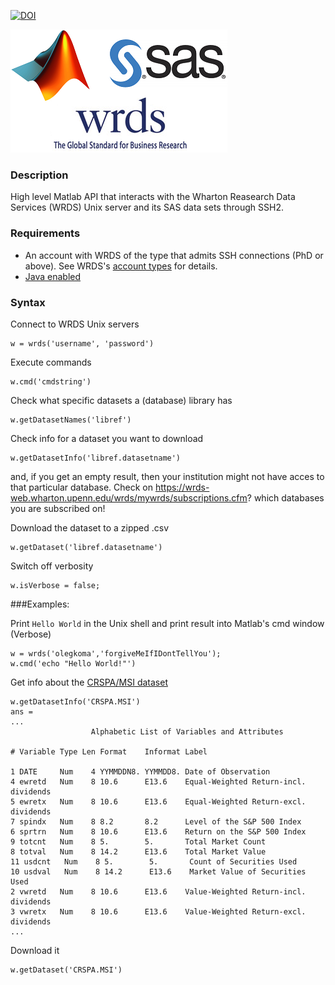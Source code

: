 [![DOI](https://zenodo.org/badge/doi/10.5281/zenodo.19056.svg)](http://dx.doi.org/10.5281/zenodo.19056)

![interaction](https://raw.githubusercontent.com/okomarov/wrds/master/logos.png)

### Description
High level Matlab API that interacts with the Wharton Reasearch Data Services (WRDS) Unix server and its SAS data sets through SSH2.
    
### Requirements
* An account with WRDS of the type that admits SSH connections (PhD or above). 
  See WRDS's [account types](http://wrds-web.wharton.upenn.edu/wrds/support/Additional%20Support/Account%20Types.cfm) for details.
* [Java enabled](http://www.mathworks.co.uk/help/matlab/ref/usejava.html)

### Syntax

Connect to WRDS Unix servers

    w = wrds('username', 'password')

Execute commands

    w.cmd('cmdstring')
    
Check what specific datasets a (database) library has 

    w.getDatasetNames('libref')
    
Check info for a dataset you want to download

    w.getDatasetInfo('libref.datasetname')
    
and, if you get an empty result, then your institution might not have acces to that particular database. Check on  https://wrds-web.wharton.upenn.edu/wrds/mywrds/subscriptions.cfm? which databases you are subscribed on!
    
Download the dataset to a zipped .csv

    w.getDataset('libref.datasetname')

Switch off verbosity

    w.isVerbose = false;

###Examples:

Print `Hello World` in the Unix shell and print result into Matlab's cmd window (Verbose)

    w = wrds('olegkoma','forgiveMeIfIDontTellYou');
    w.cmd('echo "Hello World!"')


Get info about the [CRSPA/MSI dataset](http://wrds-web.wharton.upenn.edu/wrds/tools/variable.cfm?library_id=137&file_id=67079)

    w.getDatasetInfo('CRSPA.MSI')
    ans = 
    ...
                      Alphabetic List of Variables and Attributes                   
                                                                                
    # Variable Type Len Format    Informat Label                                  
                                                                                
    1 DATE     Num    4 YYMMDDN8. YYMMDD8. Date of Observation                    
    4 ewretd   Num    8 10.6      E13.6    Equal-Weighted Return-incl. dividends  
    5 ewretx   Num    8 10.6      E13.6    Equal-Weighted Return-excl. dividends  
    7 spindx   Num    8 8.2       8.2      Level of the S&P 500 Index             
    6 sprtrn   Num    8 10.6      E13.6    Return on the S&P 500 Index            
    9 totcnt   Num    8 5.        5.       Total Market Count                     
    8 totval   Num    8 14.2      E13.6    Total Market Value                     
    11 usdcnt   Num    8 5.        5.       Count of Securities Used               
    10 usdval   Num    8 14.2      E13.6    Market Value of Securities Used        
    2 vwretd   Num    8 10.6      E13.6    Value-Weighted Return-incl. dividends  
    3 vwretx   Num    8 10.6      E13.6    Value-Weighted Return-excl. dividends  
    ...
    
Download it    

    w.getDataset('CRSPA.MSI')
